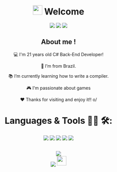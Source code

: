 <h1 align = "center"> <img src=https://github.com/TheDudeThatCode/TheDudeThatCode/blob/master/Assets/Hi.gif?raw=true width="30"> Welcome</h1>


<div align = "Center" >
<a href="mailto:ygorareda@gmail.com" ><code><img src="https://img.shields.io/badge/-ygorareda@gmail.com-c14438?style=flat-square&logo=Gmail&logoColor=white&link=mailto:sakshamtaneja7861@gmail.com"></code></a>
<a href="https://www.linkedin.com/in/ygor-borges-ar%C3%AAda-06934b186/"><code><img src="https://img.shields.io/badge/-YgorBorges-blue?style=flat-square&logo=Linkedin&logoColor=white&link=https://www.linkedin.com/in/YgorBorges/"></code></a>
<a href="https://twitter.com/ygor_areda"><code><img src="https://img.shields.io/badge/-@ygor_areda-1ca0f1?style=flat-square&labelColor=1ca0f1&logo=twitter&logoColor=white&link=https://twitter.com/ygor_areda"></code></a>

 
<h2 align = "center"> About me ! </h2>

:computer: I'm 21 years old C# Back-End Developer!

:house_with_garden: I’m from Brazil.

:books: I’m currently learning how to write a compiler.

🎮 I'm passionate about games

❤ Thanks for visiting and enjoy it!! o/


<h1> Languages & Tools 👨‍💻 🛠: </h1>

<code><img src="https://img.shields.io/badge/Python-FFD43B?style=for-the-badge&logo=python&logoColor=blue"></code>
<code><img src="https://img.shields.io/badge/C%23-239120?style=for-the-badge&logo=c-sharp&logoColor=white"></code>
<code><img src="https://img.shields.io/badge/HTML5-E34F26?style=for-the-badge&logo=html5&logoColor=white"></code>
<code><img src="https://img.shields.io/badge/CSS3-1572B6?style=for-the-badge&logo=css3&logoColor=white"></code>
<code><img src="https://img.shields.io/badge/PostgreSQL-316192?style=for-the-badge&logo=postgresql&logoColor=white"></code>

<br>
<img align="center" src="https://github-readme-stats.vercel.app/api?username=ygorareda&show_icons=true&theme=dracula&line_height=27" /> 

<br>
 <img align="center" src="https://github-readme-stats.vercel.app/api/top-langs/?username=ygorareda&theme=dracula&hide_langs_below=1" />



<img src=https://github.com/TheDudeThatCode/TheDudeThatCode/blob/master/Assets/Mario_Gameplay.gif width="30">
